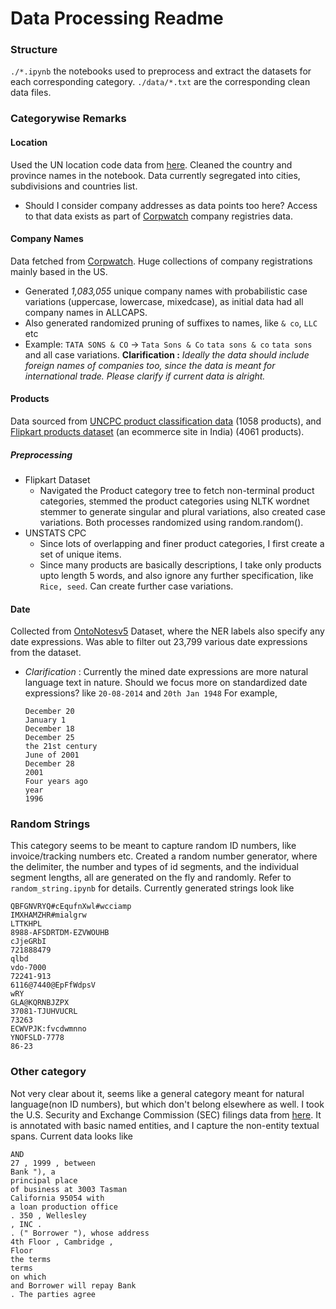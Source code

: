 # Data Processing Readme

### Structure
`./*.ipynb` the notebooks used to preprocess and extract the datasets for each corresponding category.
`./data/*.txt` are the corresponding clean data files.

### Categorywise Remarks

#### Location
Used the UN location code data from [here](http://www.unece.org/cefact/locode/welcome.html). Cleaned the country and province names in the notebook. Data currently segregated into cities, subdivisions and countries list.
* Should I consider company addresses as data points too here? Access to that data exists as part of [Corpwatch](https://old.datahub.io/dataset/corpwatch) company registries data. 

####  Company Names
Data fetched from [Corpwatch](https://old.datahub.io/dataset/corpwatch).
Huge collections of company registrations mainly based in the US.
* Generated *1,083,055* unique company names with probabilistic case variations (uppercase, lowercase, mixedcase), as initial data had all company names in ALLCAPS.
* Also generated randomized pruning of suffixes to names, like `& co`, `LLC` etc 
* Example: `TATA SONS & CO` -> `Tata Sons & Co` `tata sons & co` `tata sons` and all case variations.
	**Clarification :** *Ideally the data should include foreign names of companies too, since the data is meant for international trade. Please clarify if current data is alright.*

 #### Products
  Data sourced from [UNCPC product classification data](https://unstats.un.org/unsd/classifications/Econ/CPC.cshtml) (1058 products), and [Flipkart products dataset](https://www.kaggle.com/PromptCloudHQ/flipkart-products) (an ecommerce site in India) (4061 products).
 ##### Preprocessing
 * Flipkart Dataset
	 * Navigated the Product category tree to fetch non-terminal product categories, stemmed the product categories using NLTK wordnet stemmer to generate singular and plural variations, also created case variations. Both processes randomized using random.random().
* UNSTATS CPC
	* Since lots of overlapping and finer product categories, I first create a set of unique items.
	* Since many products are basically descriptions, I take only products upto length 5 words, and also ignore any further specification, like `Rice, seed`. Can create further case variations.

#### Date
Collected from [OntoNotesv5](https://catalog.ldc.upenn.edu/LDC2013T19) Dataset, where the NER labels also specify any date expressions. Was able to filter out 23,799 various date expressions from the dataset.
 * *Clarification* : Currently the mined date expressions are more natural language text in nature. Should we focus more on standardized date expressions? like `20-08-2014` and `20th Jan 1948`
 For example, 
	```text
	December 20
	January 1
	December 18
	December 25
	the 21st century
	June of 2001
	December 28
	2001
	Four years ago
	year
	1996
	```	
### Random Strings
This category seems to be meant to capture random ID numbers, like invoice/tracking numbers etc. Created a random number generator, where the delimiter, the number and types of id segments, and the individual segment lengths, all are generated on the fly and randomly. Refer to `random_string.ipynb` for details. Currently generated strings look like
```text
QBFGNVRYQ#cEqufnXwl#wcciamp
IMXHAMZHR#mialgrw
LTTKHPL
8988-AFSDRTDM-EZVWOUHB
cJjeGRbI
721888479
qlbd
vdo-7000
72241-913
6116@7440@EpFfWdpsV
wRY
GLA@KQRNBJZPX
37081-TJUHVUCRL
73263
ECWVPJK:fvcdwmnno
YNOFSLD-7778
86-23
```

### Other category
Not very clear about it, seems like a general category meant for natural language(non ID numbers), but which don't belong elsewhere as well. I took the U.S. Security and Exchange Commission (SEC) filings data from [here](https://github.com/juand-r/entity-recognition-datasets/tree/master/data/SEC-filings). It is annotated with basic named entities, and I capture the non-entity textual spans. Current data looks like
```text
AND
27 , 1999 , between
Bank "), a
principal place
of business at 3003 Tasman
California 95054 with
a loan production office
. 350 , Wellesley
, INC .
. (" Borrower "), whose address
4th Floor , Cambridge ,
Floor
the terms
terms
on which
and Borrower will repay Bank
. The parties agree
```

